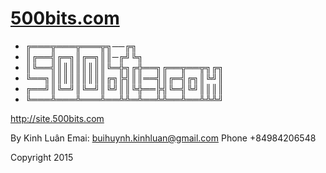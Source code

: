 # [500bits.com](http://500bits.com/)

- ╔═══╦═══╦═══╦╗──╔╗
- ║╔══╣╔═╗║╔═╗║║─╔╝╚╗
- ║╚══╣║║║║║║║║╚═╬╗╔╬══╗╔══╦══╦╗╔╗
- ╚══╗║║║║║║║║║╔╗╠╣║║══╣║╔═╣╔╗║╚╝║
- ╔══╝║╚═╝║╚═╝║╚╝║║╚╬══╠╣╚═╣╚╝║║║║
- ╚═══╩═══╩═══╩══╩╩═╩══╩╩══╩══╩╩╩╝

http://site.500bits.com

By Kinh Luân
Emai: buihuynh.kinhluan@gmail.com
Phone +84984206548

Copyright 2015